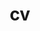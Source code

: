 ---
layout: page
title: cv
nav: true
nav_order: 6
dropdown: true
children: 
    - title: cv_download
      permalink: /assets/pdf/cv_zh.pdf
    # - title: projects
    #   permalink: /projects/
---